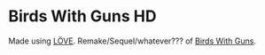 # Birds With Guns HD
Made using [LÖVE](https://love2d.org/). Remake/Sequel/whatever??? of [Birds With Guns](https://yolwoocle.itch.io/birds-with-guns).
